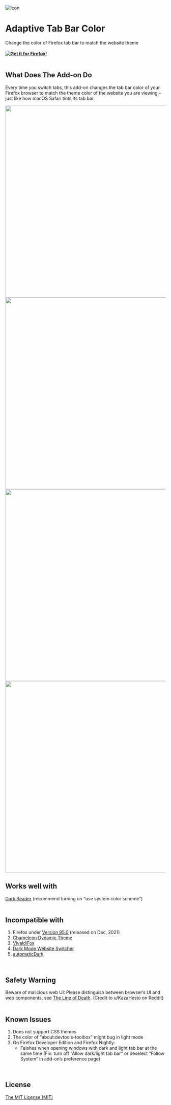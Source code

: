 ![Icon](https://github.com/YS-Wong/Adaptive-Tab-Bar-Color/blob/main/images/ATBC_128.png)
# Adaptive Tab Bar Color
Change the color of Firefox tab bar to match the website theme  
<br>
**[![Get it for Firefox!](https://addons.cdn.mozilla.net/static/img/addons-buttons/AMO-button_1.png)](https://addons.mozilla.org/firefox/addon/adaptive-tab-bar-color/?utm_source=github.com&utm_medium=git&utm_content=download-button&campaign=github)**  
<br>

## What Does The Add-on Do
Every time you switch tabs, this add-on changes the tab bar color of your Firefox browser to match the theme color of the website you are viewing – just like how macOS Safari tints its tab bar.  

<img src="https://github.com/YS-Wong/Adaptive-Tab-Bar-Color/blob/main/pictures/ATBC_showcase_1.jpg" width="600">

<img src="https://github.com/YS-Wong/Adaptive-Tab-Bar-Color/blob/main/pictures/ATBC_showcase_2.jpg" width="600">

<img src="https://github.com/YS-Wong/Adaptive-Tab-Bar-Color/blob/main/pictures/ATBC_showcase_3.jpg" width="600">

<img src="https://github.com/YS-Wong/Adaptive-Tab-Bar-Color/blob/main/pictures/ATBC_showcase_5.jpg" width="600">
<br>

## Works well with

<a href="https://addons.mozilla.org/firefox/addon/darkreader/">Dark Reader</a> (recommend turning on “use system color scheme”)  
<br>

## Incompatible with

<ol>
	<li>Firefox under <a href="https://www.mozilla.org/en-US/firefox/95.0/releasenotes/">Version 95.0</a> (released on Dec, 2021)</li>
	<li><a href="https://addons.mozilla.org/firefox/addon/chameleon-dynamic-theme-fixed/">Chameleon Dynamic Theme</a></li>
	<li><a href="https://addons.mozilla.org/firefox/addon/vivaldifox/">VivaldiFox</a></li>
	<li><a href="https://addons.mozilla.org/firefox/addon/dark-mode-website-switcher/">Dark Mode Website Switcher</a></li>
	<li><a href="https://addons.mozilla.org/firefox/addon/automatic-dark/">automaticDark</a></li>
</ol> 
<br>

## Safety Warning
Beware of malicious web UI: Please distinguish between browser’s UI and web components, see <a href="https://textslashplain.com/2017/01/14/the-line-of-death/">The Line of Death</a>. (Credit to u/KazaHesto on Reddit)  
<br>

## Known Issues  
<ol>
	<li>Does not support CSS themes</li>
	<li>The color of “about:devtools-toolbox” might bug in light mode</li>
	<li>On Firefox Developer Edition and Firefox Nightly:
		<ul>
			<li>Falshes when opening windows with dark and light tab bar at the same time (Fix: turn off “Allow dark/light tab bar” or deselect “Follow System” in add-on’s preference page)</li>
		</ul>
	</li>
</ol>
<br>

## License
[The MIT License (MIT)](https://github.com/YS-Wong/Adaptive-Tab-Bar-Color/raw/main/LICENSE)  
<br>

